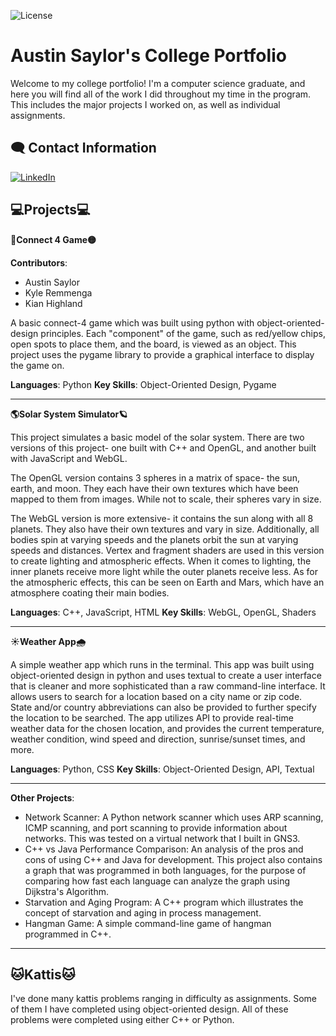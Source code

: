 ![License](https://img.shields.io/badge/License-MIT-green)
# Austin Saylor's College Portfolio

Welcome to my college portfolio! I'm a computer science graduate, and here you will find all of the work I did throughout my time in the program. This includes the major projects I worked on, as well as individual assignments.

## 🗨️ Contact Information
[![LinkedIn](https://img.shields.io/badge/LinkedIn-007EBB)](https://www.linkedin.com/in/austin-saylor-08b1a4209/)

## 💻Projects💻

**🔴Connect 4 Game🟡**

**Contributors**:
- Austin Saylor
- Kyle Remmenga
- Kian Highland

A basic connect-4 game which was built using python with object-oriented-design principles. Each "component" of the game, such as red/yellow chips, open spots to place them, and the board, is viewed as an object. This project uses the pygame library to provide a graphical interface to display the game on.

**Languages**: Python
**Key Skills**: Object-Oriented Design, Pygame

------------------------------------------------
**🌎Solar System Simulator🪐**

This project simulates a basic model of the solar system. There are two versions of this project- one built with C++ and OpenGL, and another built with JavaScript and WebGL.

The OpenGL version contains 3 spheres in a matrix of space- the sun, earth, and moon. They each have their own textures which have been mapped to them from images. While not to scale, their spheres vary in size.

The WebGL version is more extensive- it contains the sun along with all 8 planets. They also have their own textures and vary in size. Additionally, all bodies spin at varying speeds and the planets orbit the sun at varying speeds and distances. Vertex and fragment shaders are used in this version to create lighting and atmospheric effects. When it comes to lighting, the inner planets receive more light while the outer planets receive less. As for the atmospheric effects, this can be seen on Earth and Mars, which have an atmosphere coating their main bodies.

**Languages**: C++, JavaScript, HTML
**Key Skills**: WebGL, OpenGL, Shaders

------------------------------------------------
**☀️Weather App🌧️**

A simple weather app which runs in the terminal. This app was built using object-oriented design in python and uses textual to create a user interface that is cleaner and more sophisticated than a raw command-line interface. It allows users to search for a location based on a city name or zip code. State and/or country abbreviations can also be provided to further specify the location to be searched. The app utilizes API to provide real-time weather data for the chosen location, and provides the current temperature, weather condition, wind speed and direction, sunrise/sunset times, and more.

**Languages**: Python, CSS
**Key Skills**: Object-Oriented Design, API, Textual

------------------------------------------------
**Other Projects**:

- Network Scanner: A Python network scanner which uses ARP scanning, ICMP scanning, and port scanning to provide information about networks. This was tested on a virtual network that I built in GNS3.
- C++ vs Java Performance Comparison: An analysis of the pros and cons of using C++ and Java for development. This project also contains a graph that was programmed in both languages, for the purpose of comparing how fast each language can analyze the graph using Dijkstra's Algorithm.
- Starvation and Aging Program: A C++ program which illustrates the concept of starvation and aging in process management.
- Hangman Game: A simple command-line game of hangman programmed in C++.

------------------------------------------------
## 🐱Kattis🐱

I've done many kattis problems ranging in difficulty as assignments. Some of them I have completed using object-oriented design. All of these problems were completed using either C++ or Python.

[LinkedIn]: https://www.linkedin.com/in/austin-saylor-08b1a4209/